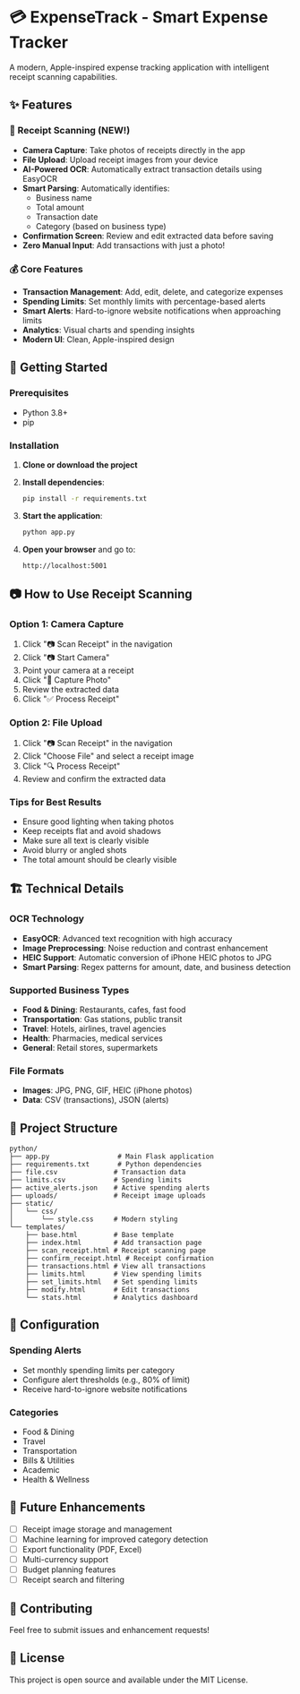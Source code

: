 # 💳 ExpenseTrack - Smart Expense Tracker

A modern, Apple-inspired expense tracking application with intelligent receipt scanning capabilities.

## ✨ Features

### 📱 Receipt Scanning (NEW!)
- **Camera Capture**: Take photos of receipts directly in the app
- **File Upload**: Upload receipt images from your device
- **AI-Powered OCR**: Automatically extract transaction details using EasyOCR
- **Smart Parsing**: Automatically identifies:
  - Business name
  - Total amount
  - Transaction date
  - Category (based on business type)
- **Confirmation Screen**: Review and edit extracted data before saving
- **Zero Manual Input**: Add transactions with just a photo!

### 💰 Core Features
- **Transaction Management**: Add, edit, delete, and categorize expenses
- **Spending Limits**: Set monthly limits with percentage-based alerts
- **Smart Alerts**: Hard-to-ignore website notifications when approaching limits
- **Analytics**: Visual charts and spending insights
- **Modern UI**: Clean, Apple-inspired design

## 🚀 Getting Started

### Prerequisites
- Python 3.8+
- pip

### Installation

1. **Clone or download the project**
2. **Install dependencies**:
   ```bash
   pip install -r requirements.txt
   ```

3. **Start the application**:
   ```bash
   python app.py
   ```

4. **Open your browser** and go to:
   ```
   http://localhost:5001
   ```

## 📷 How to Use Receipt Scanning

### Option 1: Camera Capture
1. Click "📷 Scan Receipt" in the navigation
2. Click "📷 Start Camera"
3. Point your camera at a receipt
4. Click "📸 Capture Photo"
5. Review the extracted data
6. Click "✅ Process Receipt"

### Option 2: File Upload
1. Click "📷 Scan Receipt" in the navigation
2. Click "Choose File" and select a receipt image
3. Click "🔍 Process Receipt"
4. Review and confirm the extracted data

### Tips for Best Results
- Ensure good lighting when taking photos
- Keep receipts flat and avoid shadows
- Make sure all text is clearly visible
- Avoid blurry or angled shots
- The total amount should be clearly visible

## 🏗️ Technical Details

### OCR Technology
- **EasyOCR**: Advanced text recognition with high accuracy
- **Image Preprocessing**: Noise reduction and contrast enhancement
- **HEIC Support**: Automatic conversion of iPhone HEIC photos to JPG
- **Smart Parsing**: Regex patterns for amount, date, and business detection

### Supported Business Types
- **Food & Dining**: Restaurants, cafes, fast food
- **Transportation**: Gas stations, public transit
- **Travel**: Hotels, airlines, travel agencies
- **Health**: Pharmacies, medical services
- **General**: Retail stores, supermarkets

### File Formats
- **Images**: JPG, PNG, GIF, HEIC (iPhone photos)
- **Data**: CSV (transactions), JSON (alerts)

## 📁 Project Structure

```
python/
├── app.py                 # Main Flask application
├── requirements.txt       # Python dependencies
├── file.csv              # Transaction data
├── limits.csv            # Spending limits
├── active_alerts.json    # Active spending alerts
├── uploads/              # Receipt image uploads
├── static/
│   └── css/
│       └── style.css     # Modern styling
└── templates/
    ├── base.html         # Base template
    ├── index.html        # Add transaction page
    ├── scan_receipt.html # Receipt scanning page
    ├── confirm_receipt.html # Receipt confirmation
    ├── transactions.html # View all transactions
    ├── limits.html       # View spending limits
    ├── set_limits.html   # Set spending limits
    ├── modify.html       # Edit transactions
    └── stats.html        # Analytics dashboard
```

## 🔧 Configuration

### Spending Alerts
- Set monthly spending limits per category
- Configure alert thresholds (e.g., 80% of limit)
- Receive hard-to-ignore website notifications

### Categories
- Food & Dining
- Travel
- Transportation
- Bills & Utilities
- Academic
- Health & Wellness

## 🎯 Future Enhancements

- [ ] Receipt image storage and management
- [ ] Machine learning for improved category detection
- [ ] Export functionality (PDF, Excel)
- [ ] Multi-currency support
- [ ] Budget planning features
- [ ] Receipt search and filtering

## 🤝 Contributing

Feel free to submit issues and enhancement requests!

## 📄 License

This project is open source and available under the MIT License. 